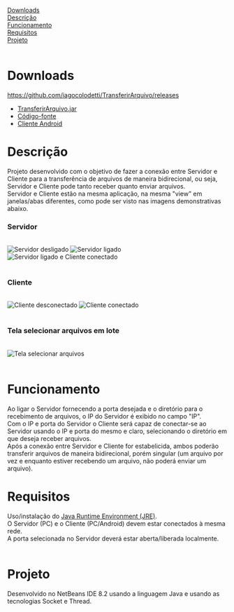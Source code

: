 [Downloads](https://github.com/iagocolodetti/TransferirArquivo/blob/master/README.md#downloads "Downloads")
<br>
[Descrição](https://github.com/iagocolodetti/TransferirArquivo/blob/master/README.md#descri%C3%A7%C3%A3o "Descrição")
<br>
[Funcionamento](https://github.com/iagocolodetti/TransferirArquivo/blob/master/README.md#funcionamento "Funcionamento")
<br>
[Requisitos](https://github.com/iagocolodetti/TransferirArquivo/blob/master/README.md#requisitos "Requisitos")
<br>
[Projeto](https://github.com/iagocolodetti/TransferirArquivo/blob/master/README.md#projeto "Projeto")
<br>
<br>
# Downloads
https://github.com/iagocolodetti/TransferirArquivo/releases
* [TransferirArquivo.jar](https://github.com/iagocolodetti/TransferirArquivo/releases/download/v1.4/TransferirArquivo.jar "TransferirArquivo.jar")
* [Código-fonte](https://github.com/iagocolodetti/TransferirArquivo/archive/v1.4.zip "v1.4.zip")
* [Cliente Android](https://github.com/iagocolodetti/TransferirArquivoAndroid/blob/master/README.md#downloads "TransferirArquivoAndroid#Downloads")
# Descrição
Projeto desenvolvido com o objetivo de fazer a conexão entre Servidor e Cliente para a transferência de arquivos de maneira bidirecional, ou seja, Servidor e Cliente pode tanto receber quanto enviar arquivos.
<br>
Servidor e Cliente estão na mesma aplicação, na mesma "view" em janelas/abas diferentes, como pode ser visto nas imagens demonstrativas abaixo.
<br>
<h3>Servidor</h3>
<br>
<img src="https://github.com/iagocolodetti/imagens/blob/master/transferirarquivoservidor1.png" alt="Servidor desligado">
<img src="https://github.com/iagocolodetti/imagens/blob/master/transferirarquivoservidor2.png" alt="Servidor ligado">
<img src="https://github.com/iagocolodetti/imagens/blob/master/transferirarquivoservidor3.png" alt="Servidor ligado e Cliente conectado">
<br>
<br>
<h3>Cliente</h3>
<br>
<img src="https://github.com/iagocolodetti/imagens/blob/master/transferirarquivocliente1.png" alt="Cliente desconectado">
<img src="https://github.com/iagocolodetti/imagens/blob/master/transferirarquivocliente2.png" alt="Cliente conectado">
<br>
<br>
<h3>Tela selecionar arquivos em lote</h3>
<br>
<img src="https://github.com/iagocolodetti/imagens/blob/master/transferirarquivolote.png" alt="Tela selecionar arquivos">
<br>
<br>

# Funcionamento
Ao ligar o Servidor fornecendo a porta desejada e o diretório para o recebimento de arquivos, o IP do Servidor é exibido no campo "IP".
<br>
Com o IP e porta do Servidor o Cliente será capaz de conectar-se ao Servidor usando o IP e porta do mesmo e claro, selecionando o diretório em que deseja receber arquivos.
<br>
Após a conexão entre Servidor e Cliente for estabelicida, ambos poderão transferir arquivos de maneira bidirecional, porém singular (um arquivo por vez e enquanto estiver recebendo um arquivo, não poderá enviar um arquivo).

# Requisitos
Uso/instalação do [Java Runtime Environment (JRE)](https://www.java.com/pt_BR/download "Java Runtime Environment (JRE)").
<br>
O Servidor (PC) e o Cliente (PC/Android) devem estar conectados à mesma rede.
<br>
A porta selecionada no Servidor deverá estar aberta/liberada localmente.
<br>
<br>
# Projeto
Desenvolvido no NetBeans IDE 8.2 usando a linguagem Java e usando as tecnologias Socket e Thread.
